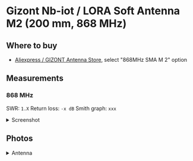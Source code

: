 # Gizont Nb-iot / LORA Soft Antenna M2 (200 mm, 868 MHz)

## Where to buy

- [Aliexpress / GIZONT Antenna Store](https://aliexpress.ru/item/1005007503836549.html), select "868MHz SMA M 2" option

## Measurements

### 868 MHz

SWR: `1.X`
Return loss: `-x dB`
Smith graph: `xxx`

<details>
<summary>Screenshot</summary>
![test image](https://i.skobk.in/i/orly/jpeg-compression.jpg)
</details>

## Photos

<details>
<summary>Antenna</summary>
![test image](https://i.skobk.in/i/orly/jpeg-compression.jpg)
</details>
